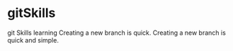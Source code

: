 # gitSkills
git Skills learning
Creating a new branch is quick.
Creating a new branch is quick and simple.

